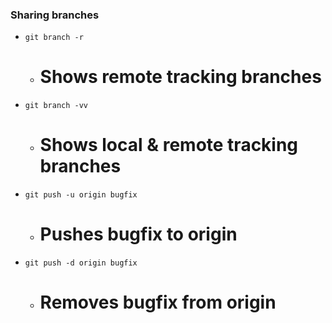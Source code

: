 ### Sharing branches
- ```git branch -r ```
	- # Shows remote tracking branches 
- ```git branch -vv ```
	- # Shows local & remote tracking branches 
- ```git push -u origin bugfix ```
	- # Pushes bugfix to origin 
- ```git push -d origin bugfix ```
	- # Removes bugfix from origin